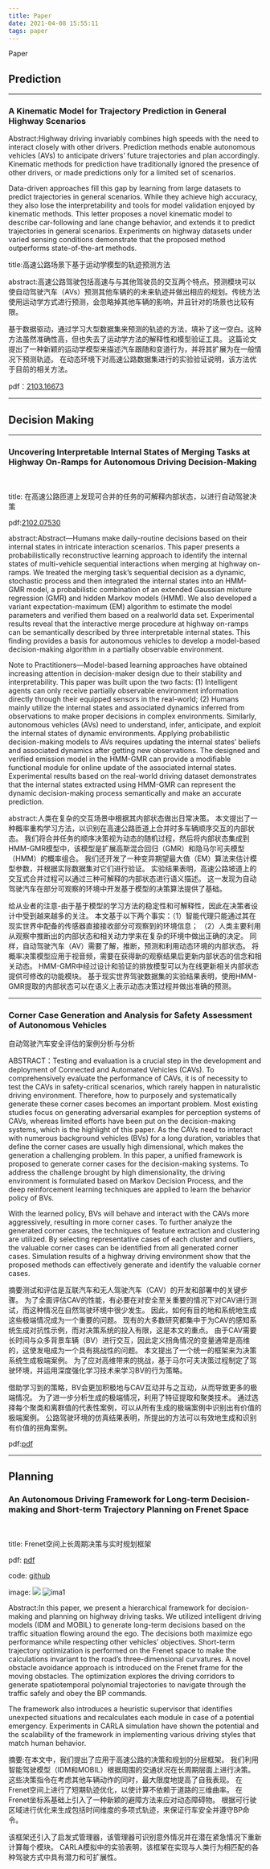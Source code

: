 ```yaml
---
title: Paper
date: 2021-04-08 15:55:11
tags: paper
---
```

Paper 
<!-- more -->

## Prediction

------

### A Kinematic Model for Trajectory Prediction in General Highway Scenarios

Abstract:Highway driving invariably combines high speeds with the need to interact closely with other drivers. Prediction methods enable autonomous vehicles (AVs) to anticipate drivers’ future trajectories and plan accordingly. Kinematic methods for prediction have traditionally ignored the presence of other drivers, or made predictions only for a limited set of scenarios.

Data-driven approaches fill this gap by learning from large datasets to predict trajectories in general scenarios. While they achieve high accuracy, they also lose the interpretability and tools for model validation enjoyed by kinematic methods. This letter proposes a novel kinematic model to describe car-following and lane change behavior, and extends it to predict trajectories in general scenarios. Experiments on highway datasets under varied sensing conditions demonstrate that the proposed method outperforms state-of-the-art methods.

title:高速公路场景下基于运动学模型的轨迹预测方法

abstract:高速公路驾驶包括高速与与其他驾驶员的交互两个特点。预测模块可以使自动驾驶汽车（AVs）预测其他车辆的的未来轨迹并做出相应的规划。传统方法使用运动学方式进行预测，会忽略掉其他车辆的影响，并且针对的场景也比较有限。

基于数据驱动，通过学习大型数据集来预测的轨迹的方法，填补了这一空白。这种方法虽然准确性高，但也失去了运动学方法的解释性和模型验证工具。 这篇论文提出了一种新颖的运动学模型来描述汽车跟随和变道行为，并将其扩展为在一般情况下预测轨迹。 在动态环境下对高速公路数据集进行的实验验证说明，该方法优于目前的相关方法。

pdf：[2103.16673](https://arxiv.org/pdf/2103.16673.pdf)

------


## Decision Making

------

### Uncovering Interpretable Internal States of Merging Tasks at Highway On-Ramps for Autonomous Driving Decision-Making
<br/>

title: 在高速公路匝道上发现可合并的任务的可解释内部状态，以进行自动驾驶决策

pdf:[2102.07530](https://arxiv.org/pdf/2102.07530.pdf)

abstract:Abstract—Humans make daily-routine decisions based on their internal states in intricate interaction scenarios. This paper presents a probabilistically reconstructive learning approach to identify the internal states of multi-vehicle sequential interactions when merging at highway on-ramps. We treated the merging task’s sequential decision as a dynamic, stochastic process and then integrated the internal states into an HMM-GMR model, a probabilistic combination of an extended Gaussian mixture regression (GMR) and hidden Markov models (HMM). We also developed a variant expectation-maximum (EM) algorithm to estimate the model parameters and verified them based on a realworld data set. Experimental results reveal that the interactive merge procedure at highway on-ramps can be semantically described by three interpretable internal states. This finding provides a basis for autonomous vehicles to develop a model-based decision-making algorithm in a partially observable environment.

Note to Practitioners—Model-based learning approaches have obtained increasing attention in decision-maker design due to their stability and interpretability. This paper was built upon the two facts: (1) Intelligent agents can only receive partially observable environment information directly through their equipped sensors in the real-world; (2) Humans mainly utilize the internal states and associated dynamics inferred from observations to make proper decisions in complex environments. Similarly, autonomous vehicles (AVs) need to understand, infer, anticipate, and exploit the internal states of dynamic environments. Applying probabilistic decision-making models to AVs requires updating the internal states’ beliefs and associated dynamics after getting new observations. The designed and verified emission model in the HMM-GMR can provide a modifiable functional module for online update of the associated internal states. Experimental results based on the real-world driving dataset demonstrates that the internal states extracted using HMM-GMR can represent the dynamic decision-making process semantically and make an accurate prediction.

abstract:人类在复杂的交互场景中根据其内部状态做出日常决策。 本文提出了一种概率重构学习方法，以识别在高速公路匝道上合并时多车辆顺序交互的内部状态。 我们将合并任务的顺序决策视为动态的随机过程，然后将内部状态集成到HMM-GMR模型中，该模型是扩展高斯混合回归（GMR）和隐马尔可夫模型（HMM）的概率组合。 我们还开发了一种变异期望最大值（EM）算法来估计模型参数，并根据实际数据集对它们进行验证。 实验结果表明，高速公路坡道上的交互式合并过程可以通过三种可解释的内部状态进行语义描述。 这一发现为自动驾驶汽车在部分可观察的环境中开发基于模型的决策算法提供了基础。

给从业者的注意-由于基于模型的学习方法的稳定性和可解释性，因此在决策者设计中受到越来越多的关注。 本文基于以下两个事实：（1）智能代理只能通过其在现实世界中配备的传感器直接接收部分可观察到的环境信息；  （2）人类主要利用从观察中推断出的内部状态和相关动力学来在复杂的环境中做出正确的决定。 同样，自动驾驶汽车（AV）需要了解，推断，预测和利用动态环境的内部状态。 将概率决策模型应用于视音频，需要在获得新的观察结果后更新内部状态的信念和相关动态。  HMM-GMR中经过设计和验证的排放模型可以为在线更新相关内部状态提供可修改的功能模块。 基于现实世界驾驶数据集的实验结果表明，使用HMM-GMR提取的内部状态可以在语义上表示动态决策过程并做出准确的预测。

------

### Corner Case Generation and Analysis for Safety Assessment of Autonomous Vehicles

自动驾驶汽车安全评估的案例分析与分析

ABSTRACT：Testing and evaluation is a crucial step in the development and deployment of Connected and Automated Vehicles (CAVs). To comprehensively evaluate the performance of CAVs, it is of necessity to test the CAVs in safety-critical scenarios, which rarely happen in naturalistic driving environment. Therefore, how to purposely and systematically generate these corner cases becomes an important problem. Most existing studies focus on generating adversarial examples for perception systems of CAVs, whereas limited efforts have been put on the decision-making systems, which is the highlight of this paper. As the CAVs need to interact with numerous background vehicles (BVs) for a long duration, variables that define the corner cases are usually high dimensional, which makes the generation a challenging problem. In this paper, a unified framework is proposed to generate corner cases for the decision-making systems. To address the challenge brought by high dimensionality, the driving environment is formulated based on Markov Decision Process, and the deep reinforcement learning techniques are applied to learn the behavior policy of BVs.

With the learned policy, BVs will behave and interact with the CAVs more aggressively, resulting in more corner cases. To further analyze the generated corner cases, the techniques of feature extraction and clustering are utilized. By selecting representative cases of each cluster and outliers, the valuable corner cases can be identified from all generated corner cases. Simulation results of a highway driving environment show that the proposed methods can effectively generate and identify the valuable corner cases.

摘要测试和评估是互联汽车和无人驾驶汽车（CAV）的开发和部署中的关键步骤。 为了全面评估CAV的性能，有必要在对安全至关重要的情况下对CAV进行测试，而这种情况在自然驾驶环境中很少发生。 因此，如何有目的地和系统地生成这些极端情况成为一个重要的问题。 现有的大多数研究都集中于为CAV的感知系统生成对抗性示例，而对决策系统的投入有限，这是本文的重点。 由于CAV需要长时间与众多背景车辆（BV）进行交互，因此定义拐角情况的变量通常是高维的，这使发电成为一个具有挑战性的问题。 本文提出了一个统一的框架来为决策系统生成极端案例。 为了应对高维带来的挑战，基于马尔可夫决策过程制定了驾驶环境，并运用深度强化学习技术来学习BV的行为策略。

借助学习到的策略，BV会更加积极地与CAV互动并与之互动，从而导致更多的极端情况。 为了进一步分析生成的极端情况，利用了特征提取和聚类技术。 通过选择每个聚类和离群值的代表性案例，可以从所有生成的极端案例中识别出有价值的极端案例。 公路驾驶环境的仿真结果表明，所提出的方法可以有效地生成和识别有价值的拐角案例。

pdf:[pdf](https://arxiv.org/pdf/2102.03483.pdf)


------

## Planning

### An Autonomous Driving Framework for Long-term Decision-making and Short-term Trajectory Planning on Frenet Space
<br/>

title: Frenet空间上长周期决策与实时规划框架

pdf: [pdf](https://arxiv.org/pdf/2011.13099)

code: [github](https://github.com/MajidMoghadam2006/frenet-trajectory-planning-framework)

image:
![](https://github.com/MajidMoghadam2006/frenet-trajectory-planning-framework/raw/master/case_1_agile_2d.gif)
![ima1](https://github.com/MajidMoghadam2006/frenet-trajectory-planning-framework/raw/master/case_1_contRL_2d.gif)

Abstract:In this paper, we present a hierarchical framework for decision-making and planning on highway driving tasks. We utilized intelligent driving models (IDM and MOBIL) to generate long-term decisions based on the traffic situation flowing around the ego. The decisions both maximize ego performance while respecting other vehicles’ objectives. Short-term trajectory optimization is performed on the Frenet space to make the calculations invariant to the road’s three-dimensional curvatures. A novel obstacle avoidance approach is introduced on the Frenet frame for the moving obstacles. The optimization explores the driving corridors to generate spatiotemporal polynomial trajectories to navigate through the traffic safely and obey the BP commands.

The framework also introduces a heuristic supervisor that identifies unexpected situations and recalculates each module in case of a potential emergency. Experiments in CARLA simulation have shown the potential and the scalability of the framework in implementing various driving styles that match human behavior.

摘要:在本文中，我们提出了应用于高速公路的决策和规划的分层框架。 我们利用智能驾驶模型（IDM和MOBIL）根据周围的交通状况在长周期层面上进行决策。这些决策指令在考虑其他车辆动作的同时，最大限度地提高了自我表现。 在Frenet空间上进行了短期轨迹优化，以使计算不依赖于道路的三维曲率。 在Frenet坐标系基础上引入了一种新颖的避障方法来应对动态障碍物。 根据可行驶区域进行优化来生成包括时间维度的多项式轨迹，来保证行车安全并遵守BP命令。

该框架还引入了启发式管理器，该管理器可识别意外情况并在潜在紧急情况下重新计算每个模块。  CARLA模拟中的实验表明，该框架在实现与人类行为相匹配的各种驾驶方式中具有潜力和可扩展性。


